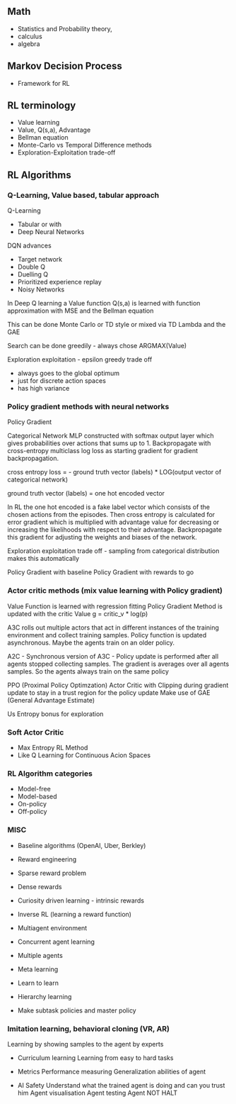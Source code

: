 ## Math

- Statistics and Probability theory, 
- calculus
- algebra

## Markov Decision Process
- Framework for RL

## RL terminology

- Value learning
- Value, Q(s,a), Advantage
- Bellman equation
- Monte-Carlo vs Temporal Difference methods
- Exploration-Exploitation trade-off

## RL Algorithms

### Q-Learning, Value based, tabular approach

Q-Learning 

- Tabular or with 
- Deep Neural Networks

DQN advances 

- Target network
- Double Q 
- Duelling Q
- Prioritized experience replay
- Noisy Networks

In Deep Q learning a Value function Q(s,a) is learned with function approximation with MSE and the Bellman equation

This can be done Monte Carlo or TD style or mixed via TD Lambda and the GAE 

Search can be done greedily - always chose ARGMAX(Value)

Exploration exploitation - epsilon greedy trade off
  
- always goes to the global optimum
- just for discrete action spaces
- has high variance

### Policy gradient methods with neural networks

Policy Gradient

Categorical Network MLP constructed with softmax output layer which gives probabilities over actions that sums up to 1. 
Backpropagate with cross-entropy multiclass log loss as starting gradient for gradient backpropagation.

cross entropy loss = - ground truth vector (labels) * LOG(output vector of categorical network)

ground truth vector (labels) = one hot encoded vector

In RL the one hot encoded is a fake label vector which consists of the chosen actions from the episodes. Then cross entropy is calculated for error gradient which is multiplied with advantage value for decreasing or increasing the likelihoods with respect to their advantage. 
Backpropagate this gradient for adjusting the weights and biases of the network. 

Exploration exploitation trade off - sampling from categorical distribution makes this automatically

Policy Gradient with baseline
Policy Gradient with rewards to go
    
### Actor critic methods (mix value learning with Policy gradient)

Value Function is learned with regression fitting
Policy Gradient Method is updated with the critic Value
g = critic_v * log(p)  

A3C rolls out multiple actors that act in different instances of the training environment and collect training samples. Policy function is updated asynchronous. Maybe the agents train on an older policy.
 
A2C - Synchronous version of A3C - Policy update is performed after all agents stopped collecting samples. The gradient is averages over all agents samples. So the agents always train on the same policy

PPO (Proximal Policy Optimzation)
Actor Critic with Clipping during gradient update to stay in a trust region for the policy update
Make use of GAE (General Advantage Estimate)

Us Entropy bonus for exploration

### Soft Actor Critic

- Max Entropy RL Method
- Like Q Learning for Continuous Acion Spaces 

### RL Algorithm categories

- Model-free
- Model-based 
- On-policy
- Off-policy

### MISC

- Baseline algorithms (OpenAI, Uber, Berkley)

- Reward engineering
- Sparse reward problem
- Dense rewards
- Curiosity driven learning - intrinsic rewards

- Inverse RL (learning a reward function)

- Multiagent environment
- Concurrent agent learning
- Multiple agents

- Meta learning
- Learn to learn

- Hierarchy learning
- Make subtask policies and master policy

### Imitation learning, behavioral cloning (VR, AR)

Learning by showing samples to the agent by experts

- Curriculum learning
Learning from easy to hard tasks

- Metrics
Performance measuring
Generalization abilities of agent

- AI Safety
Understand what the trained agent is doing and can you trust him
Agent visualisation 
Agent testing
Agent NOT HALT

